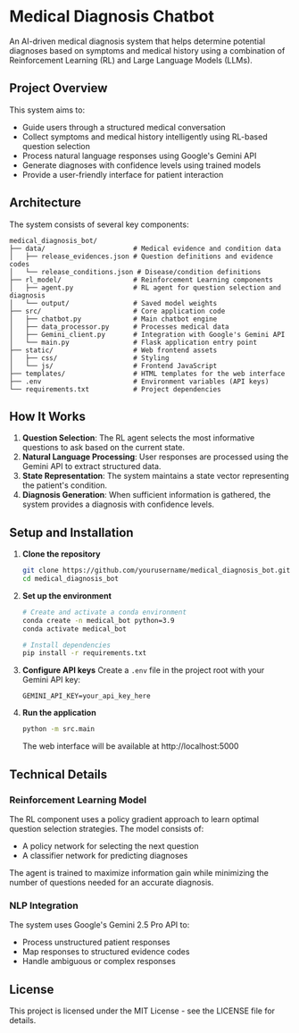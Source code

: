 # Medical Diagnosis Chatbot

An AI-driven medical diagnosis system that helps determine potential diagnoses based on symptoms and medical history using a combination of Reinforcement Learning (RL) and Large Language Models (LLMs).

## Project Overview

This system aims to:
- Guide users through a structured medical conversation
- Collect symptoms and medical history intelligently using RL-based question selection
- Process natural language responses using Google's Gemini API
- Generate diagnoses with confidence levels using trained models
- Provide a user-friendly interface for patient interaction

## Architecture

The system consists of several key components:

```
medical_diagnosis_bot/
├── data/                      # Medical evidence and condition data
│   ├── release_evidences.json # Question definitions and evidence codes
│   └── release_conditions.json # Disease/condition definitions
├── rl_model/                  # Reinforcement Learning components
│   ├── agent.py               # RL agent for question selection and diagnosis
│   └── output/                # Saved model weights
├── src/                       # Core application code
│   ├── chatbot.py             # Main chatbot engine
│   ├── data_processor.py      # Processes medical data
│   ├── Gemini_client.py       # Integration with Google's Gemini API
│   └── main.py                # Flask application entry point
├── static/                    # Web frontend assets
│   ├── css/                   # Styling
│   └── js/                    # Frontend JavaScript
├── templates/                 # HTML templates for the web interface
├── .env                       # Environment variables (API keys)
└── requirements.txt           # Project dependencies
```

## How It Works

1. **Question Selection**: The RL agent selects the most informative questions to ask based on the current state.
2. **Natural Language Processing**: User responses are processed using the Gemini API to extract structured data.
3. **State Representation**: The system maintains a state vector representing the patient's condition.
4. **Diagnosis Generation**: When sufficient information is gathered, the system provides a diagnosis with confidence levels.

## Setup and Installation

1. **Clone the repository**
   ```bash
   git clone https://github.com/yourusername/medical_diagnosis_bot.git
   cd medical_diagnosis_bot
   ```

2. **Set up the environment**
   ```bash
   # Create and activate a conda environment
   conda create -n medical_bot python=3.9
   conda activate medical_bot
   
   # Install dependencies
   pip install -r requirements.txt
   ```

3. **Configure API keys**
   Create a `.env` file in the project root with your Gemini API key:
   ```
   GEMINI_API_KEY=your_api_key_here
   ```

4. **Run the application**
   ```bash
   python -m src.main
   ```
   The web interface will be available at http://localhost:5000

## Technical Details

### Reinforcement Learning Model

The RL component uses a policy gradient approach to learn optimal question selection strategies. The model consists of:
- A policy network for selecting the next question
- A classifier network for predicting diagnoses

The agent is trained to maximize information gain while minimizing the number of questions needed for an accurate diagnosis.

### NLP Integration

The system uses Google's Gemini 2.5 Pro API to:
- Process unstructured patient responses
- Map responses to structured evidence codes
- Handle ambiguous or complex responses

## License

This project is licensed under the MIT License - see the LICENSE file for details.
